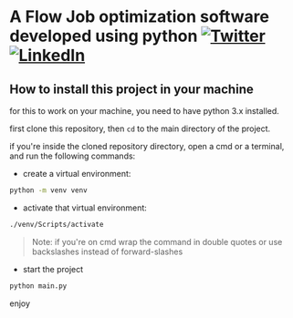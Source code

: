 # A Flow Job optimization software developed using python [![Twitter][1.2]][1] [![LinkedIn][2.2]][2]

## How to install this project in your machine

for this to work on your machine, you need to have python 3.x installed.

first clone this repository, then `cd` to the main directory of the project.

if you're inside the cloned repository directory, open a cmd or a terminal, and run the following commands:

- create a virtual environment:

```sh
python -m venv venv
```

- activate that virtual environment:

```sh
./venv/Scripts/activate
```

> Note: if you're on cmd wrap the command in double quotes or use backslashes instead of forward-slashes

- start the project

```sh
python main.py
```

enjoy

[1.2]: https://img.shields.io/badge/Twitter-@karimGeh?style=flat&logo=Twitter&logoColor=white&color=1D9BF0
[2.2]: https://img.shields.io/badge/LinkedIn-Karim%20G?style=flat&logo=LinkedIn&logoColor=white&color=0A66C2
[1]: https://twitter.com/karimGeh
[2]: https://www.linkedin.com/in/karim-gehad/
